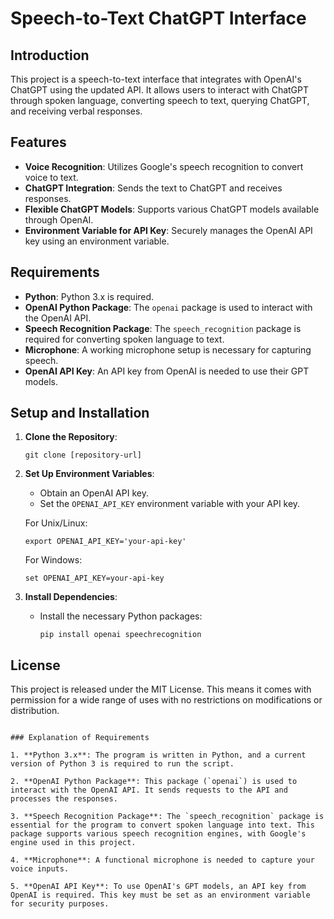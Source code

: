 # Speech-to-Text ChatGPT Interface

## Introduction

This project is a speech-to-text interface that integrates with OpenAI's ChatGPT using the updated API. It allows users to interact with ChatGPT through spoken language, converting speech to text, querying ChatGPT, and receiving verbal responses.

## Features

- **Voice Recognition**: Utilizes Google's speech recognition to convert voice to text.
- **ChatGPT Integration**: Sends the text to ChatGPT and receives responses.
- **Flexible ChatGPT Models**: Supports various ChatGPT models available through OpenAI.
- **Environment Variable for API Key**: Securely manages the OpenAI API key using an environment variable.

## Requirements

- **Python**: Python 3.x is required.
- **OpenAI Python Package**: The `openai` package is used to interact with the OpenAI API.
- **Speech Recognition Package**: The `speech_recognition` package is required for converting spoken language to text.
- **Microphone**: A working microphone setup is necessary for capturing speech.
- **OpenAI API Key**: An API key from OpenAI is needed to use their GPT models.

## Setup and Installation

1. **Clone the Repository**:
   ```
   git clone [repository-url]
   ```

2. **Set Up Environment Variables**:
   - Obtain an OpenAI API key.
   - Set the `OPENAI_API_KEY` environment variable with your API key.

   For Unix/Linux:
   ```
   export OPENAI_API_KEY='your-api-key'
   ```

   For Windows:
   ```
   set OPENAI_API_KEY=your-api-key
   ```

3. **Install Dependencies**:
   - Install the necessary Python packages:
     
     ```
     pip install openai speechrecognition
     ```

## License

This project is released under the MIT License. This means it comes with permission for a wide range of uses with no restrictions on modifications or distribution.
```

### Explanation of Requirements

1. **Python 3.x**: The program is written in Python, and a current version of Python 3 is required to run the script.

2. **OpenAI Python Package**: This package (`openai`) is used to interact with the OpenAI API. It sends requests to the API and processes the responses.

3. **Speech Recognition Package**: The `speech_recognition` package is essential for the program to convert spoken language into text. This package supports various speech recognition engines, with Google's engine used in this project.

4. **Microphone**: A functional microphone is needed to capture your voice inputs.

5. **OpenAI API Key**: To use OpenAI's GPT models, an API key from OpenAI is required. This key must be set as an environment variable for security purposes. 
